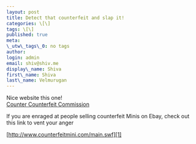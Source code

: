 ```yaml
---
layout: post
title: Detect that counterfeit and slap it!
categories: \[\]
tags: \[\]
published: true
meta:
\_utw\_tags\_0: no tags
author:
login: admin
email: shiv@shiv.me
display\_name: Shiva
first\_name: Shiva
last\_name: Velmurugan
---
```


Nice website this one!  
[Counter Counterfeit Commission][0]

If you are enraged at people selling counterfeit Minis on Ebay, check out this link to vent your anger

[http://www.counterfeitmini.com/main.swf][1]



[0]: http://www.counterfeitmini.com/
[1]: http://www.counterfeitmini.com/main.swf
